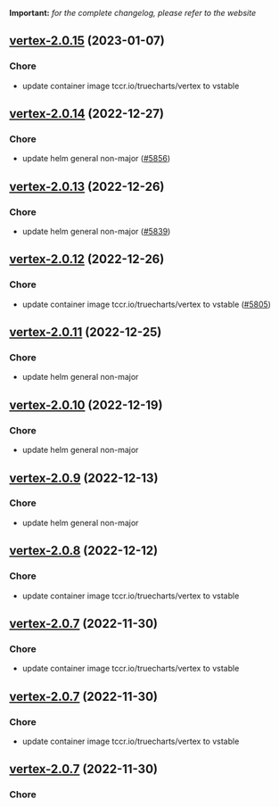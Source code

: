 **Important:**
*for the complete changelog, please refer to the website*




## [vertex-2.0.15](https://github.com/truecharts/charts/compare/vertex-2.0.14...vertex-2.0.15) (2023-01-07)

### Chore

- update container image tccr.io/truecharts/vertex to vstable
  
  


## [vertex-2.0.14](https://github.com/truecharts/charts/compare/vertex-2.0.13...vertex-2.0.14) (2022-12-27)

### Chore

- update helm general non-major ([#5856](https://github.com/truecharts/charts/issues/5856))
  
  


## [vertex-2.0.13](https://github.com/truecharts/charts/compare/vertex-2.0.12...vertex-2.0.13) (2022-12-26)

### Chore

- update helm general non-major ([#5839](https://github.com/truecharts/charts/issues/5839))
  
  


## [vertex-2.0.12](https://github.com/truecharts/charts/compare/vertex-2.0.11...vertex-2.0.12) (2022-12-26)

### Chore

- update container image tccr.io/truecharts/vertex to vstable ([#5805](https://github.com/truecharts/charts/issues/5805))
  
  


## [vertex-2.0.11](https://github.com/truecharts/charts/compare/vertex-2.0.10...vertex-2.0.11) (2022-12-25)

### Chore

- update helm general non-major
  
  


## [vertex-2.0.10](https://github.com/truecharts/charts/compare/vertex-2.0.9...vertex-2.0.10) (2022-12-19)

### Chore

- update helm general non-major
  
  


## [vertex-2.0.9](https://github.com/truecharts/charts/compare/vertex-2.0.8...vertex-2.0.9) (2022-12-13)

### Chore

- update helm general non-major
  
  


## [vertex-2.0.8](https://github.com/truecharts/charts/compare/vertex-2.0.7...vertex-2.0.8) (2022-12-12)

### Chore

- update container image tccr.io/truecharts/vertex to vstable
  
  


## [vertex-2.0.7](https://github.com/truecharts/charts/compare/vertex-2.0.5...vertex-2.0.7) (2022-11-30)

### Chore

- update container image tccr.io/truecharts/vertex to vstable
  
  


## [vertex-2.0.7](https://github.com/truecharts/charts/compare/vertex-2.0.5...vertex-2.0.7) (2022-11-30)

### Chore

- update container image tccr.io/truecharts/vertex to vstable
  
  


## [vertex-2.0.7](https://github.com/truecharts/charts/compare/vertex-2.0.5...vertex-2.0.7) (2022-11-30)

### Chore
